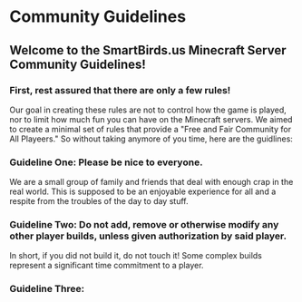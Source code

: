 # Community Guidelines
## Welcome to the SmartBirds.us Minecraft Server Community Guidelines!

### **First**, rest assured that there are only a few rules!

Our goal in creating these rules are not to control how the game is played, nor to limit how much fun you can have on the Minecraft servers. We aimed to create a minimal set of rules that provide a "Free and Fair Community for All Playeers." So without taking anymore of you time, here are the guidlines:

### Guideline One: Please be nice to everyone.
  We are a small group of family and friends that deal with enough crap in the real world. This is supposed to be an enjoyable experience for all and a respite from the troubles of the day to day stuff.

### Guideline Two: Do not add, remove or otherwise modify any other player builds, unless given authorization by said player. 
  In short, if you did not build it, do not touch it! Some complex builds represent a significant time commitment to a player.

### Guideline Three: 
